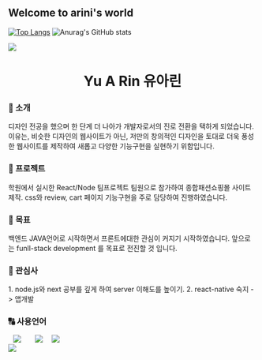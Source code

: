 ## Welcome to arini's world
[![Top Langs](https://github-readme-stats.vercel.app/api/top-langs/?username=yar0103&layout=donut)](https://github.com/yar0103/github-readme-stats)
![Anurag's GitHub stats](https://github-readme-stats.vercel.app/api?username=yar0103&show_icons=false)

<!--
**yar0103/yar0103** is a ✨ _special_ ✨ repository because its `README.md` (this file) appears on your GitHub profile.

Here are some ideas to get you started:

- 🔭 I’m currently working on ...
- 🌱 I’m currently learning ...
- 👯 I’m looking to collaborate on ...
- 🤔 I’m looking for help with ...
- 💬 Ask me about ...
- 📫 How to reach me: ...
- 😄 Pronouns: ...
- ⚡ Fun fact: ...
-->
<img src="https://capsule-render.vercel.app/api?type=waving&color=BDBDC8&height=150&section=header" />



<h1 align="center"> Yu A Rin 유아린</h1>
<h3>💬 소개</h3>
디자인 전공을 했으며 한 단계 더 나아가 개발자로서의 진로 전환을 택하게 되었습니다.    
이유는, 비슷한 디자인의 웹사이트가 아닌, 저만의 창의적인 디자인을 토대로 더욱 풍성한 웹사이트를 제작하여 새롭고 다양한 기능구현을 실현하기 위함입니다.

<h3>📰 프로젝트</h3>
학원에서 실시한 React/Node 팀프로젝트 팀원으로 참가하여 종합패션쇼핑몰 사이트 제작.   
css와 review, cart 페이지 기능구현을 주로 담당하여 진행하였습니다.    

<h3>🚩 목표</h3>
백엔드 JAVA언어로 시작하면서 프론트에대한 관심이 커지기 시작하였습니다.   
앞으로는 funll-stack development 를 목표로 전진할 것 입니다.   

<h3>💛 관심사</h3>
1. node.js와 next 공부를 깊게 하여 server 이해도를 높이기.   
2. react-native 숙지 -> 앱개발   

<h3>🔠 사용언어</h3>
<div>
<img src="https://images.velog.io/images/kim-jaemin420/post/088bbdd3-3c5c-4520-b250-4e67da4e368b/%E1%84%85%E1%85%B5%E1%84%8B%E1%85%A2%E1%86%A8%E1%84%90%E1%85%B3.png" style="height : auto; margin-left : 10px; margin-right : 10px;"/></a>&nbsp;
<img src="https://modulabs.co.kr/wp-content/uploads/2023/11/image-1536x864.jpeg" style="height : auto; margin-left : 10px; margin-right : 10px;"/></a>&nbsp;
<img src="https://velog.velcdn.com/images/danny0129/post/0c6e28e6-3109-449d-8263-5eb38404541c/image.jpeg" style="height : auto; margin-left : auto; margin-right : auto;"/></a>&nbsp;
</div>

<img src="https://capsule-render.vercel.app/api?type=waving&color=BDBDC8&height=150&section=footer" />
